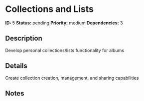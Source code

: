 # Collections and Lists

**ID:** 5
**Status:** pending
**Priority:** medium
**Dependencies:** 3

## Description

Develop personal collections/lists functionality for albums

## Details

Create collection creation, management, and sharing capabilities

## Notes

